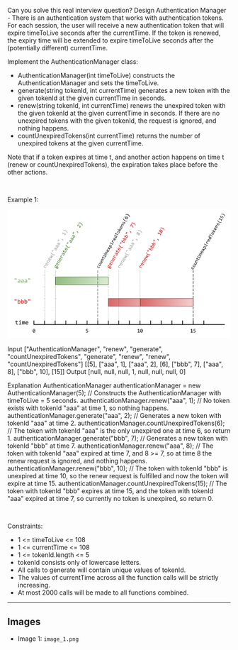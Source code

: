 Can you solve this real interview question? Design Authentication Manager - There is an authentication system that works with authentication tokens. For each session, the user will receive a new authentication token that will expire timeToLive seconds after the currentTime. If the token is renewed, the expiry time will be extended to expire timeToLive seconds after the (potentially different) currentTime.

Implement the AuthenticationManager class:

 * AuthenticationManager(int timeToLive) constructs the AuthenticationManager and sets the timeToLive.
 * generate(string tokenId, int currentTime) generates a new token with the given tokenId at the given currentTime in seconds.
 * renew(string tokenId, int currentTime) renews the unexpired token with the given tokenId at the given currentTime in seconds. If there are no unexpired tokens with the given tokenId, the request is ignored, and nothing happens.
 * countUnexpiredTokens(int currentTime) returns the number of unexpired tokens at the given currentTime.

Note that if a token expires at time t, and another action happens on time t (renew or countUnexpiredTokens), the expiration takes place before the other actions.

 

Example 1:

![Example 1](./image_1.png)


Input
["AuthenticationManager", "renew", "generate", "countUnexpiredTokens", "generate", "renew", "renew", "countUnexpiredTokens"]
[[5], ["aaa", 1], ["aaa", 2], [6], ["bbb", 7], ["aaa", 8], ["bbb", 10], [15]]
Output
[null, null, null, 1, null, null, null, 0]

Explanation
AuthenticationManager authenticationManager = new AuthenticationManager(5); // Constructs the AuthenticationManager with timeToLive = 5 seconds.
authenticationManager.renew("aaa", 1); // No token exists with tokenId "aaa" at time 1, so nothing happens.
authenticationManager.generate("aaa", 2); // Generates a new token with tokenId "aaa" at time 2.
authenticationManager.countUnexpiredTokens(6); // The token with tokenId "aaa" is the only unexpired one at time 6, so return 1.
authenticationManager.generate("bbb", 7); // Generates a new token with tokenId "bbb" at time 7.
authenticationManager.renew("aaa", 8); // The token with tokenId "aaa" expired at time 7, and 8 >= 7, so at time 8 the renew request is ignored, and nothing happens.
authenticationManager.renew("bbb", 10); // The token with tokenId "bbb" is unexpired at time 10, so the renew request is fulfilled and now the token will expire at time 15.
authenticationManager.countUnexpiredTokens(15); // The token with tokenId "bbb" expires at time 15, and the token with tokenId "aaa" expired at time 7, so currently no token is unexpired, so return 0.


 

Constraints:

 * 1 <= timeToLive <= 108
 * 1 <= currentTime <= 108
 * 1 <= tokenId.length <= 5
 * tokenId consists only of lowercase letters.
 * All calls to generate will contain unique values of tokenId.
 * The values of currentTime across all the function calls will be strictly increasing.
 * At most 2000 calls will be made to all functions combined.

---

## Images

- Image 1: `image_1.png`

